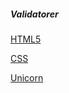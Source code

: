 ##### Validatorer


[HTML5](http://validator.w3.org/check/referer/)

[CSS](http://jigsaw.w3.org/css-validator/check/referer)

[Unicorn](http://validator.w3.org/unicorn/check?ucn_uri=referer&amp;ucn_task=conformance)
